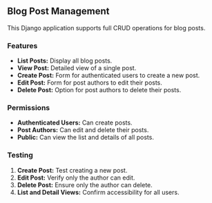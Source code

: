 ## Blog Post Management

This Django application supports full CRUD operations for blog posts.

### Features
- **List Posts:** Display all blog posts.
- **View Post:** Detailed view of a single post.
- **Create Post:** Form for authenticated users to create a new post.
- **Edit Post:** Form for post authors to edit their posts.
- **Delete Post:** Option for post authors to delete their posts.

### Permissions
- **Authenticated Users:** Can create posts.
- **Post Authors:** Can edit and delete their posts.
- **Public:** Can view the list and details of all posts.

### Testing
1. **Create Post:** Test creating a new post.
2. **Edit Post:** Verify only the author can edit.
3. **Delete Post:** Ensure only the author can delete.
4. **List and Detail Views:** Confirm accessibility for all users.
